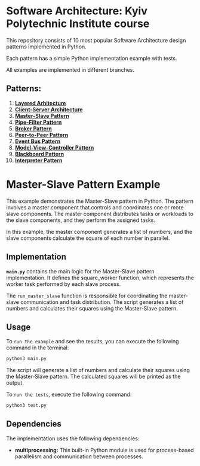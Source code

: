 # Software Architecture: Kyiv Polytechnic Institute course

This repository consists of 10 most popular Software Architecture design patterns implemented in Python.

Each pattern has a simple Python implementation example with tests.

All examples are implemented in different branches.

## Patterns:

1. [**Layered Arhitecture**](https://github.com/annavasylashko/kpi-architecture/tree/layered-architecture)
2. [**Client-Server Architecture**](https://github.com/annavasylashko/kpi-architecture/tree/client-server)
3. [**Master-Slave Pattern**](https://github.com/annavasylashko/kpi-architecture/tree/master-slave)
4. [**Pipe-Filter Pattern**](https://github.com/annavasylashko/kpi-architecture/tree/pipe-filter)
5. [**Broker Pattern**](https://github.com/annavasylashko/kpi-architecture/tree/broker)
6. [**Peer-to-Peer Pattern**](https://github.com/annavasylashko/kpi-architecture/tree/peer-to-peer)
7. [**Event Bus Pattern**](https://github.com/annavasylashko/kpi-architecture/tree/event-bus)
8. [**Model-View-Controller Pattern**](https://github.com/annavasylashko/kpi-architecture/tree/mvc)
9. [**Blackboard Pattern**](https://github.com/annavasylashko/kpi-architecture/tree/blackboard)
10. [**Interpreter Pattern**](https://github.com/annavasylashko/kpi-architecture/tree/interpreter)

# Master-Slave Pattern Example

This example demonstrates the Master-Slave pattern in Python. The pattern involves a master component that controls and coordinates one or more slave components. The master component distributes tasks or workloads to the slave components, and they perform the assigned tasks.

In this example, the master component generates a list of numbers, and the slave components calculate the square of each number in parallel.

## Implementation

**`main.py`** contains the main logic for the Master-Slave pattern implementation. It defines the square_worker function, which represents the worker task performed by each slave process. 

The `run_master_slave` function is responsible for coordinating the master-slave communication and task distribution. The script generates a list of numbers and calculates their squares using the Master-Slave pattern.

## Usage

To `run the example` and see the results, you can execute the following command in the terminal:

```zsh
python3 main.py
```

The script will generate a list of numbers and calculate their squares using the Master-Slave pattern. The calculated squares will be printed as the output.

To `run the tests`, execute the following command:

```zsh
python3 test.py
```


## Dependencies

The implementation uses the following dependencies:

- **multiprocessing:** This built-in Python module is used for process-based parallelism and communication between processes.